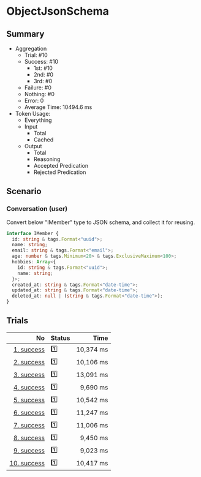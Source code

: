 # ObjectJsonSchema
## Summary
  - Aggregation
    - Trial: #10
    - Success: #10
      - 1st: #10
      - 2nd: #0
      - 3rd: #0
    - Failure: #0
    - Nothing: #0
    - Error: 0
    - Average Time: 10494.6 ms
  - Token Usage:
    - Everything
    - Input
      - Total
      - Cached
    - Output
      - Total
      - Reasoning
      - Accepted Predication
      - Rejected Predication

## Scenario
### Conversation (user)
Convert below "IMember" type to JSON schema, and collect it for reusing.

```ts
interface IMember {
  id: string & tags.Format<"uuid">;
  name: string;
  email: string & tags.Format<"email">;
  age: number & tags.Minimum<20> & tags.ExclusiveMaximum<100>;
  hobbies: Array<{
    id: string & tags.Format<"uuid">;
    name: string;
  }>;
  created_at: string & tags.Format<"date-time">;
  updated_at: string & tags.Format<"date-time">;
  deleted_at: null | (string & tags.Format<"date-time">);
}
```

## Trials
No | Status | Time
---:|:-------|------:
[1. success](./trials/1.success.json) | 1️⃣ | 10,374 ms
[2. success](./trials/2.success.json) | 1️⃣ | 10,106 ms
[3. success](./trials/3.success.json) | 1️⃣ | 13,091 ms
[4. success](./trials/4.success.json) | 1️⃣ | 9,690 ms
[5. success](./trials/5.success.json) | 1️⃣ | 10,542 ms
[6. success](./trials/6.success.json) | 1️⃣ | 11,247 ms
[7. success](./trials/7.success.json) | 1️⃣ | 11,006 ms
[8. success](./trials/8.success.json) | 1️⃣ | 9,450 ms
[9. success](./trials/9.success.json) | 1️⃣ | 9,023 ms
[10. success](./trials/10.success.json) | 1️⃣ | 10,417 ms